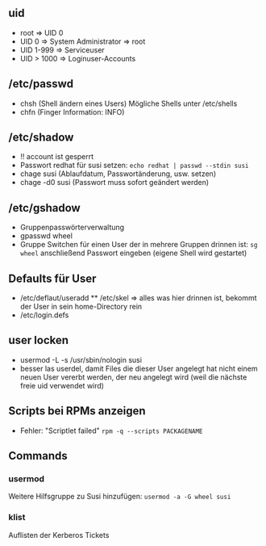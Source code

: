 ## uid
* root => UID 0
* UID 0 => System Administrator => root
* UID 1-999 => Serviceuser
* UID > 1000 => Loginuser-Accounts

## /etc/passwd
* chsh (Shell ändern eines Users) Mögliche Shells unter /etc/shells
* chfn (Finger Information: INFO)

## /etc/shadow
* !! account ist gesperrt
* Passwort redhat für susi setzen: `echo redhat | passwd --stdin susi`
* chage susi (Ablaufdatum, Passwortänderung, usw. setzen)
* chage -d0 susi (Passwort muss sofort geändert werden)

## /etc/gshadow
* Gruppenpasswörterverwaltung
* gpasswd wheel
* Gruppe Switchen für einen User der in mehrere Gruppen drinnen ist: `sg wheel` anschließend Passwort eingeben (eigene Shell wird gestartet)

## Defaults für User
* /etc/deflaut/useradd
** /etc/skel => alles was hier drinnen ist, bekommt der User in sein home-Directory rein
* /etc/login.defs

## user locken
* usermod -L -s /usr/sbin/nologin susi
* besser las userdel, damit Files die dieser User angelegt hat nicht einem neuen User vererbt werden, der neu angelegt wird (weil die nächste freie uid verwendet wird)

## Scripts bei RPMs anzeigen
* Fehler: "Scriptlet failed" `rpm -q --scripts PACKAGENAME`

## Commands
### usermod
Weitere Hilfsgruppe zu Susi hinzufügen: `usermod -a -G wheel susi`

### klist
Auflisten der Kerberos Tickets

